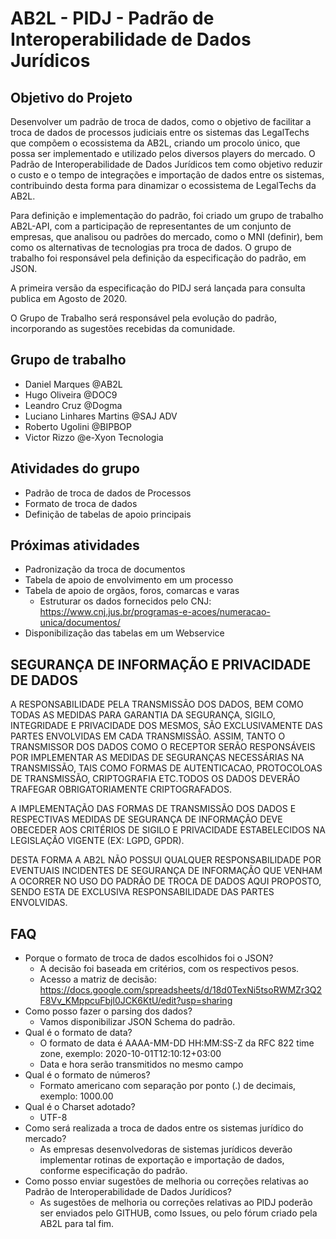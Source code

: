 # AB2L - PIDJ - Padrão de Interoperabilidade de Dados Jurídicos

## Objetivo do Projeto

Desenvolver um padrão de troca de dados, como o objetivo de facilitar a troca de dados de processos judiciais entre os sistemas das LegalTechs que compõem o ecossistema da AB2L, criando um procolo único, que possa ser implementado e utilizado pelos diversos players do mercado. O Padrão de Interoperabilidade de Dados Jurídicos tem como objetivo reduzir o custo e o tempo de integrações e importação de dados entre os sistemas, contribuindo desta forma para dinamizar o ecossistema de LegalTechs da AB2L.

Para definição e implementação do padrão, foi criado um grupo de trabalho AB2L-API, com a participação de representantes de um conjunto de empresas, que analisou ou padrões do mercado, como o MNI (definir), bem como os alternativas de tecnologias pra troca de dados. O grupo de trabalho foi responsável pela definição da especificação do padrão, em JSON.  

A primeira versão da especificação do PIDJ será lançada para consulta publica em Agosto de 2020. 

O Grupo de Trabalho será responsável pela evolução do padrão, incorporando as sugestões recebidas da comunidade. 

## Grupo de trabalho
* Daniel Marques @AB2L
* Hugo Oliveira @DOC9
* Leandro Cruz @Dogma
* Luciano Linhares Martins @SAJ ADV
* Roberto Ugolini @BIPBOP
* Victor Rizzo @e-Xyon Tecnologia

## Atividades do grupo
* Padrão de troca de dados de Processos
* Formato de troca de dados
* Definição de tabelas de apoio principais


## Próximas atividades
* Padronização da troca de documentos
* Tabela de apoio de envolvimento em um processo
* Tabela de apoio de orgãos, foros, comarcas e varas
    * Estruturar os dados fornecidos pelo CNJ: https://www.cnj.jus.br/programas-e-acoes/numeracao-unica/documentos/
* Disponibilização das tabelas em um Webservice


## SEGURANÇA DE INFORMAÇÃO E PRIVACIDADE DE DADOS

A RESPONSABILIDADE PELA TRANSMISSÃO DOS DADOS, BEM COMO TODAS AS MEDIDAS PARA GARANTIA DA SEGURANÇA, SIGILO, INTEGRIDADE E PRIVACIDADE DOS MESMOS, SÃO EXCLUSIVAMENTE DAS PARTES ENVOLVIDAS EM CADA TRANSMISSÃO. ASSIM, TANTO O TRANSMISSOR DOS DADOS COMO O RECEPTOR SERÃO RESPONSÁVEIS POR IMPLEMENTAR AS MEDIDAS DE SEGURANÇAS NECESSÁRIAS NA TRANSMISSÃO, TAIS COMO FORMAS DE AUTENTICACAO, PROTOCOLOAS DE TRANSMISSÃO, CRIPTOGRAFIA ETC.TODOS OS DADOS DEVERÃO TRAFEGAR OBRIGATORIAMENTE CRIPTOGRAFADOS.

A IMPLEMENTAÇÃO DAS FORMAS DE TRANSMISSÃO DOS DADOS E RESPECTIVAS MEDIDAS DE SEGURANÇA DE INFORMAÇÃO DEVE OBECEDER AOS CRITÉRIOS DE SIGILO E PRIVACIDADE ESTABELECIDOS NA LEGISLAÇÃO VIGENTE (EX: LGPD, GPDR). 

DESTA FORMA A AB2L NÃO POSSUI QUALQUER RESPONSABILIDADE POR EVENTUAIS INCIDENTES DE SEGURANÇA DE INFORMAÇÃO QUE VENHAM A OCORRER NO USO DO PADRÃO DE TROCA DE DADOS AQUI PROPOSTO, SENDO ESTA DE EXCLUSIVA RESPONSABILIDADE DAS PARTES ENVOLVIDAS. 


## FAQ
* Porque o formato de troca de dados escolhidos foi o JSON? 
    * A decisão foi baseada em critérios, com os respectivos pesos. 
    * Acesso a matriz de decisão: https://docs.google.com/spreadsheets/d/18d0TexNi5tsoRWMZr3Q2F8Vv_KMppcuFbjl0JCK6KtU/edit?usp=sharing
* Como posso fazer o parsing dos dados?
    * Vamos disponibilizar JSON Schema do padrão.
* Qual é o formato de data?
    * O formato de data é AAAA-MM-DD HH:MM:SS-Z da RFC 822 time zone, exemplo: 2020-10-01T12:10:12+03:00
    * Data e hora serão transmitidos no mesmo campo
* Qual é o formato de números?
    * Formato americano com separação por ponto (.) de decimais, exemplo:  1000.00
* Qual é o Charset adotado?
    * UTF-8
* Como será realizada a troca de dados entre os sistemas jurídico do mercado?
    * As empresas desenvolvedoras de sistemas jurídicos deverão implementar rotinas de exportação e importação de dados, conforme especificação do padrão. 
* Como posso enviar sugestões de melhoria ou correções relativas ao Padrão de Interoperabilidade de Dados Jurídicos? 
    * As sugestões de melhoria ou correções relativas ao PIDJ poderão ser enviados pelo GITHUB, como Issues, ou pelo fórum criado pela AB2L para tal fim. 
    
    

